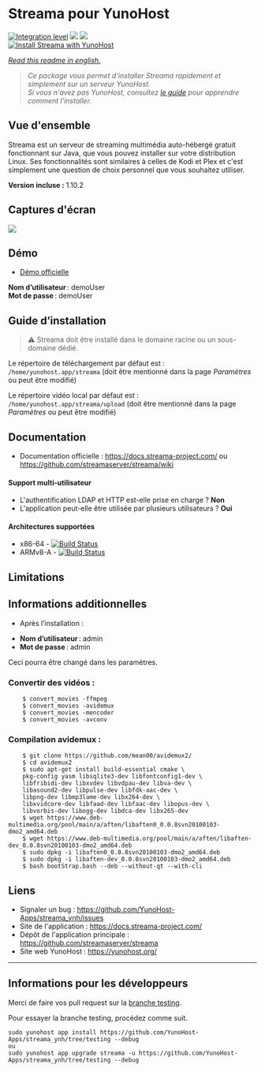 # Streama pour YunoHost

[![Integration level](https://dash.yunohost.org/integration/streama.svg)](https://dash.yunohost.org/appci/app/streama) ![](https://ci-apps.yunohost.org/ci/badges/streama.status.svg) ![](https://ci-apps.yunohost.org/ci/badges/streama.maintain.svg)  
[![Install Streama with YunoHost](https://install-app.yunohost.org/install-with-yunohost.svg)](https://install-app.yunohost.org/?app=streama)

*[Read this readme in english.](./README.md)* 

> *Ce package vous permet d'installer Streama rapidement et simplement sur un serveur YunoHost.  
Si vous n'avez pas YunoHost, consultez [le guide](https://yunohost.org/#/install) pour apprendre comment l'installer.*

## Vue d'ensemble
Streama est un serveur de streaming multimédia auto-hébergé gratuit fonctionnant sur Java, que vous pouvez installer sur votre distribution Linux. Ses fonctionnalités sont similaires à celles de Kodi et Plex et c'est simplement une question de choix personnel que vous souhaitez utiliser.

**Version incluse :** 1.10.2

## Captures d'écran

![](https://user-images.githubusercontent.com/51749973/96721577-9f216280-13ac-11eb-935c-d083f4b010a2.jpg)

## Démo

* [Démo officielle](https://streama.demo-version.net)

**Nom d’utilisateur** : demoUser  
**Mot de passe** : demoUser

## Guide d’installation

> :warning: Streama doit être installé dans le domaine racine ou un sous-domaine dédié.

Le répertoire de téléchargement par défaut est : `/home/yunohost.app/streama` (doit être mentionné dans la page *Paramètres* ou peut être modifié)
 
Le répertoire vidéo local par défaut est : `/home/yunohost.app/streama/upload` (doit être mentionné dans la page *Paramètres* ou peut être modifié)

## Documentation

 * Documentation officielle : https://docs.streama-project.com/ ou https://github.com/streamaserver/streama/wiki

#### Support multi-utilisateur

* L'authentification LDAP et HTTP est-elle prise en charge ? **Non**
* L'application peut-elle être utilisée par plusieurs utilisateurs ? **Oui**

#### Architectures supportées

* x86-64 - [![Build Status](https://ci-apps.yunohost.org/ci/logs/streama%20%28Apps%29.svg)](https://ci-apps.yunohost.org/ci/apps/streama/)
* ARMv8-A - [![Build Status](https://ci-apps-arm.yunohost.org/ci/logs/streama%20%28Apps%29.svg)](https://ci-apps-arm.yunohost.org/ci/apps/streama/)

## Limitations

## Informations additionnelles

* Après l’installation :
 - **Nom d’utilisateur** : admin
 - **Mot de passe** : admin

Ceci pourra être changé dans les paramètres.

### Convertir des vidéos :
 
        $ convert_movies -ffmpeg 
        $ convert_movies -avidemux
        $ convert_movies -mencoder
        $ convert_movies -avconv
        
### Compilation avidemux :

        $ git clone https://github.com/mean00/avidemux2/
        $ cd avidemux2
        $ sudo apt-get install build-essential cmake \
        pkg-config yasm libsqlite3-dev libfontconfig1-dev \
        libfribidi-dev libxvdev libvdpau-dev libva-dev \
        libasound2-dev libpulse-dev libfdk-aac-dev \
        libpng-dev libmp3lame-dev libx264-dev \
        libxvidcore-dev libfaad-dev libfaac-dev libopus-dev \
        libvorbis-dev libogg-dev libdca-dev libx265-dev
        $ wget https://www.deb-multimedia.org/pool/main/a/aften/libaften0_0.0.8svn20100103-dmo2_amd64.deb
        $ wget https://www.deb-multimedia.org/pool/main/a/aften/libaften-dev_0.0.8svn20100103-dmo2_amd64.deb
        $ sudo dpkg -i libaften0_0.0.8svn20100103-dmo2_amd64.deb
        $ sudo dpkg -i libaften-dev_0.0.8svn20100103-dmo2_amd64.deb
        $ bash bootStrap.bash --deb --without-qt --with-cli

## Liens

 * Signaler un bug : https://github.com/YunoHost-Apps/streama_ynh/issues
 * Site de l'application : https://docs.streama-project.com/
 * Dépôt de l'application principale : https://github.com/streamaserver/streama
 * Site web YunoHost : https://yunohost.org/

---

## Informations pour les développeurs

Merci de faire vos pull request sur la [branche testing](https://github.com/YunoHost-Apps/streama_ynh/tree/testing).

Pour essayer la branche testing, procédez comme suit.
```
sudo yunohost app install https://github.com/YunoHost-Apps/streama_ynh/tree/testing --debug
ou
sudo yunohost app upgrade streama -u https://github.com/YunoHost-Apps/streama_ynh/tree/testing --debug
```
